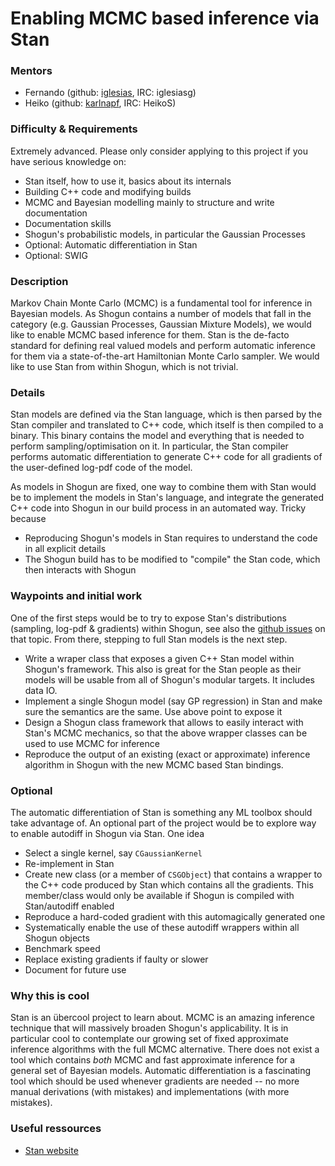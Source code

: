 # Enabling MCMC based inference via Stan

### Mentors
 * Fernando (github: [iglesias](https://github.com/iglesias), IRC: iglesiasg)
 * Heiko (github: [karlnapf](https://github.com/karlnapf), IRC: HeikoS)

### Difficulty & Requirements
Extremely advanced. Please only consider applying to this project if you have serious knowledge on:
 * Stan itself, how to use it, basics about its internals
 * Building C++ code and modifying builds
 * MCMC and Bayesian modelling mainly to structure and write documentation
 * Documentation skills
 * Shogun's probabilistic models, in particular the Gaussian Processes
 * Optional: Automatic differentiation in Stan
 * Optional: SWIG

### Description
Markov Chain Monte Carlo (MCMC) is a fundamental tool for inference in Bayesian models. As Shogun contains a number of models that fall in the category (e.g. Gaussian Processes, Gaussian Mixture Models), we would like to enable MCMC based inference for them. Stan is the de-facto standard for defining real valued models and perform automatic inference for them via a state-of-the-art Hamiltonian Monte Carlo sampler. We would like to use Stan from within Shogun, which is not trivial.

### Details
Stan models are defined via the Stan language, which is then parsed by the Stan compiler and translated to C++ code, which itself is then compiled to a binary. This binary contains the model and everything that is needed to perform sampling/optimisation on it. In particular, the Stan compiler performs automatic differentiation to generate C++ code for all gradients of the user-defined log-pdf code of the model.

As models in Shogun are fixed, one way to combine them with Stan would be to implement the models in Stan's language, and integrate the generated C++ code into Shogun in our build process in an automated way. Tricky because
 * Reproducing Shogun's models in Stan requires to understand the code in all explicit details
 * The Shogun build has to be modified to "compile" the Stan code, which then interacts with Shogun

### Waypoints and initial work
One of the first steps would be to try to expose Stan's distributions (sampling, log-pdf & gradients) within Shogun, see also the [github issues](https://github.com/shogun-toolbox/shogun/issues?q=is%3Aissue+is%3Aopen+stan) on that topic. From there, stepping to full Stan models is the next step.

 * Write a wraper class that exposes a given C++ Stan model within Shogun's framework. This also is great for the Stan people as their models will be usable from all of Shogun's modular targets. It includes data IO.
 * Implement a single Shogun model (say GP regression) in Stan and make sure the semantics are the same. Use above point to expose it
 * Design a Shogun class framework that allows to easily interact with Stan's MCMC mechanics, so that the above wrapper classes can be used to use MCMC for inference
 * Reproduce the output of an existing (exact or approximate) inference algorithm in Shogun with the new MCMC based Stan bindings.

### Optional
The automatic differentiation of Stan is something any ML toolbox should take advantage of. An optional part of the project would be to explore way to enable autodiff in Shogun via Stan. One idea
 * Select a single kernel, say ```CGaussianKernel```
 * Re-implement in Stan
 * Create new class (or a member of ```CSGObject```) that contains a wrapper to the C++ code produced by Stan which contains all the gradients. This member/class would only be available if Shogun is compiled with Stan/autodiff enabled
 * Reproduce a hard-coded gradient with this automagically generated one
 * Systematically enable the use of these autodiff wrappers within all Shogun objects
 * Benchmark speed
 * Replace existing gradients if faulty or slower
 * Document for future use

### Why this is cool
Stan is an übercool project to learn about. MCMC is an amazing inference technique that will massively broaden Shogun's applicability. It is in particular cool to contemplate our growing set of fixed approximate inference algorithms with the full MCMC alternative. There does not exist a tool which contains *both* MCMC and fast approximate inference for a general set of Bayesian models. Automatic differentiation is a fascinating tool which should be used whenever gradients are needed -- no more manual derivations (with mistakes) and implementations (with more mistakes).

### Useful ressources
 * [Stan website](http://mc-stan.org/)